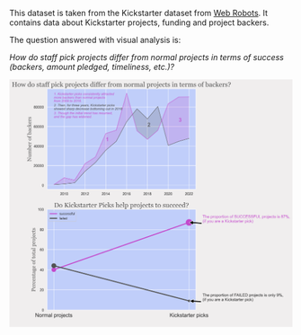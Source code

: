 This dataset is taken from the Kickstarter dataset from [Web Robots](https://webrobots.io/kickstarter-datasets/). It contains data about Kickstarter projects, funding and project backers.

The question answered with visual analysis is: 

_How do staff pick projects differ from normal projects in terms of success (backers, amount pledged, timeliness, etc.)?_


![Text](kickstarter_picks.png)
